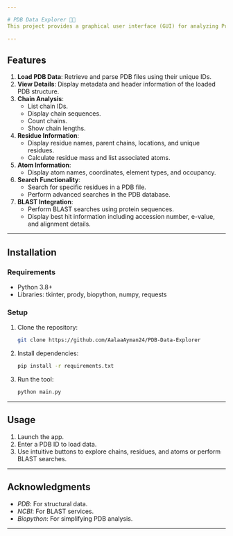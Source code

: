 ```yaml
---

# PDB Data Explorer 🔬🌐
This project provides a graphical user interface (GUI) for analyzing Protein Data Bank (PDB) files. The tool is built using Python and leverages various bioinformatics libraries to retrieve, parse, and display structural information about proteins, chains, residues, and atoms. Additionally, the tool supports sequence alignment and BLAST search functionalities.

---
```


## Features
1. **Load PDB Data**: Retrieve and parse PDB files using their unique IDs.
2. **View Details**: Display metadata and header information of the loaded PDB structure.
3. **Chain Analysis**:
   - List chain IDs.
   - Display chain sequences.
   - Count chains.
   - Show chain lengths.
4. **Residue Information**:
   - Display residue names, parent chains, locations, and unique residues.
   - Calculate residue mass and list associated atoms.
5. **Atom Information**:
   - Display atom names, coordinates, element types, and occupancy.
6. **Search Functionality**:
   - Search for specific residues in a PDB file.
   - Perform advanced searches in the PDB database.
7. **BLAST Integration**:
   - Perform BLAST searches using protein sequences.
   - Display best hit information including accession number, e-value, and alignment details.

---

## Installation
### Requirements
- Python 3.8+
- Libraries: tkinter, prody, biopython, numpy, requests

### Setup
1. Clone the repository:
   ```bash
   git clone https://github.com/AalaaAyman24/PDB-Data-Explorer
   ```
   
2. Install dependencies:
   ```bash
   pip install -r requirements.txt
   ```
   
3. Run the tool:
   ```bash
   python main.py
   ```

---

## Usage
1. Launch the app.
2. Enter a PDB ID to load data.
3. Use intuitive buttons to explore chains, residues, and atoms or perform BLAST searches.

---

## Acknowledgments
- *PDB*: For structural data.
- *NCBI*: For BLAST services.
- *Biopython*: For simplifying PDB analysis.

---
